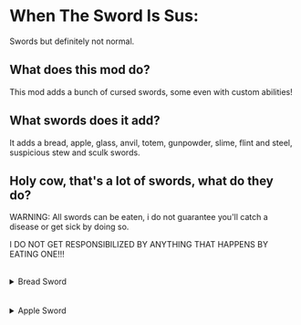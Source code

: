 # When The Sword Is Sus:
Swords but definitely not normal.

## What does this mod do?
This mod adds a bunch of cursed swords, some even with custom abilities!

## What swords does it add?
It adds a bread, apple, glass, anvil, totem, gunpowder, slime, flint and steel, suspicious stew and sculk swords.

## Holy cow, that's a lot of swords, what do they do?
WARNING: All swords can be eaten, i do not guarantee you'll catch a disease or get sick by doing so.

I DO NOT GET RESPONSIBILIZED BY ANYTHING THAT HAPPENS BY EATING ONE!!!
<br></br>
<details>
    <summary>Bread Sword</summary>
    The bread sword is like any other, except it can be thrown into water to wet it.
    Wet bread swords are more fragile and when eaten instantly kill you, passing even the totem of undying, if you want to revert it, simply throw the item inside a sand block.
    <br></br>
    <details>
        <summary>Recipe</summary>
        <img src="images/bread_sword.png" alt="Bread Sword" align="center">
    </details>
</details>
<br></br>
<details>
    <summary>Apple Sword</summary>
    The apple sword, just like the bread sword is as any other, although, you can upgrade it on a crafting table with gold ingots.
    <br></br>
    <details>
        <summary>Recipe</summary>
        <img src="images/apple_sword.png" alt="Apple Sword" align="center">
    </details>
    <br></br>
    <details>
        <summary>Golden Apple Sword</summary>
        The golden apple sword, when eaten behaves as it's vanilla counterpart, the only difference being the duration of the effects is shorter.
        If a zombie villager is hit with it, as long as it's under the weakness effect, it'll work like you right-clicked with a golden apple on it.
        <br></br>
        <details>
            <summary>Recipe</summary>
            <img src="images/golden_apple_sword.png" alt="Apple Sword" align="center">
        </details>
        <br></br>
        If enchanted, it'll turn into an enchanted golden apple sword.
        <details>
        	<summary>Enchanted Golden Apple Sword</summary>
            The enchanted golden apple sword, just like the non-enchanted version, gives it's effects when eaten, the zombie villager mechanic no longer works but when sneaking and right-clicking, instead of eating it, you can throw a projectile that is affected by the sword's enchantments.
        </details>
    </details>
</details>
